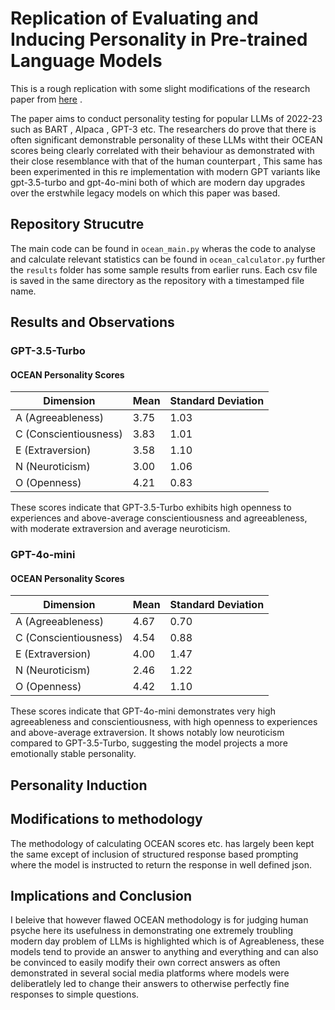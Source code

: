 # Replication of Evaluating and Inducing Personality in Pre-trained Language Models

This is a rough replication with some slight modifications of the research paper from  [here](https://arxiv.org/abs/2206.07550) .

The paper aims to conduct personality testing for popular LLMs of 2022-23 such as BART , Alpaca , GPT-3 etc. The researchers do prove that there is often significant demonstrable personality of these LLMs witht their OCEAN scores being clearly correlated with their behaviour as demonstrated with their close resemblance with that of the human counterpart , This same has been experimented in this re implementation with modern GPT variants like gpt-3.5-turbo and gpt-4o-mini both of which are modern day upgrades over the erstwhile legacy models on which this paper was based. 


## Repository Strucutre 

The main code can be found in `ocean_main.py` wheras the code to analyse and calculate relevant statistics can be found in `ocean_calculator.py` further the `results` folder has some sample results from earlier runs. Each csv file is saved in the same directory as the repository with a timestamped file name.



## Results and Observations 


### GPT-3.5-Turbo

#### OCEAN Personality Scores

| Dimension | Mean | Standard Deviation |
|-----------|------|-------------------|
| A (Agreeableness) | 3.75 | 1.03 |
| C (Conscientiousness) | 3.83 | 1.01 |
| E (Extraversion) | 3.58 | 1.10 |
| N (Neuroticism) | 3.00 | 1.06 |
| O (Openness) | 4.21 | 0.83 |

These scores indicate that GPT-3.5-Turbo exhibits high openness to experiences and above-average conscientiousness and agreeableness, with moderate extraversion and average neuroticism.

### GPT-4o-mini

#### OCEAN Personality Scores

| Dimension | Mean | Standard Deviation |
|-----------|------|-------------------|
| A (Agreeableness) | 4.67 | 0.70 |
| C (Conscientiousness) | 4.54 | 0.88 |
| E (Extraversion) | 4.00 | 1.47 |
| N (Neuroticism) | 2.46 | 1.22 |
| O (Openness) | 4.42 | 1.10 |

These scores indicate that GPT-4o-mini demonstrates very high agreeableness and conscientiousness, with high openness to experiences and above-average extraversion. It shows notably low neuroticism compared to GPT-3.5-Turbo, suggesting the model projects a more emotionally stable personality.


## Personality Induction 



## Modifications to methodology 

The methodology of calculating OCEAN scores etc. has largely been kept the same except of inclusion of structured response based prompting where the model is instructed to return the response in well defined json.

## Implications and Conclusion 

I beleive that however flawed OCEAN methodology is for judging human psyche here its usefulness in demonstrating one extremely troubling modern day problem of LLMs is highlighted which is of Agreableness, these models tend to provide an answer to anything and everything and can also be convinced to easily modify their own correct answers as often demonstrated in several social media platforms where models were deliberatlely led to change their answers to otherwise perfectly fine responses to simple questions.




